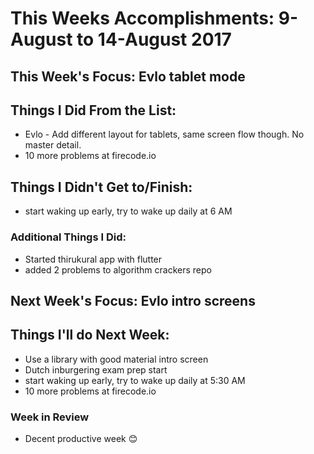 # This Weeks Accomplishments: 9-August to 14-August 2017

## This Week's Focus: Evlo tablet mode

## Things I Did From the List:

- Evlo - Add different layout for tablets, same screen flow though. No master detail.
- 10 more problems at firecode.io

## Things I Didn't Get to/Finish:

- start waking up early, try to wake up daily at 6 AM

### Additional Things I Did:

- Started thirukural app with flutter
- added 2 problems to algorithm crackers repo

## Next Week's Focus: Evlo intro screens

## Things I'll do Next Week:

- Use a library with good material intro screen
- Dutch inburgering exam prep start
- start waking up early, try to wake up daily at 5:30 AM
- 10 more problems at firecode.io

### Week in Review

- Decent productive week 😊
